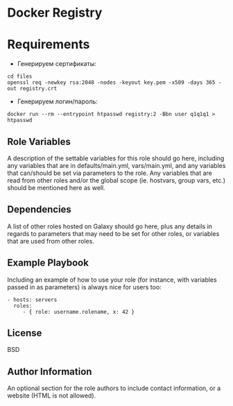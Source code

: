 # Docker Registry

# Requirements
- Генерируем сертификаты: 
```
cd files
openssl req -newkey rsa:2048 -nodes -keyout key.pem -x509 -days 365 -out registry.crt
```
- Генерируем логин/пароль: 
```
docker run --rm --entrypoint htpasswd registry:2 -Bbn user q1q1q1 > htpasswd
```


Role Variables
--------------

A description of the settable variables for this role should go here, including any variables that are in defaults/main.yml, vars/main.yml, and any variables that can/should be set via parameters to the role. Any variables that are read from other roles and/or the global scope (ie. hostvars, group vars, etc.) should be mentioned here as well.

Dependencies
------------

A list of other roles hosted on Galaxy should go here, plus any details in regards to parameters that may need to be set for other roles, or variables that are used from other roles.

Example Playbook
----------------

Including an example of how to use your role (for instance, with variables passed in as parameters) is always nice for users too:

    - hosts: servers
      roles:
         - { role: username.rolename, x: 42 }

License
-------

BSD

Author Information
------------------

An optional section for the role authors to include contact information, or a website (HTML is not allowed).
